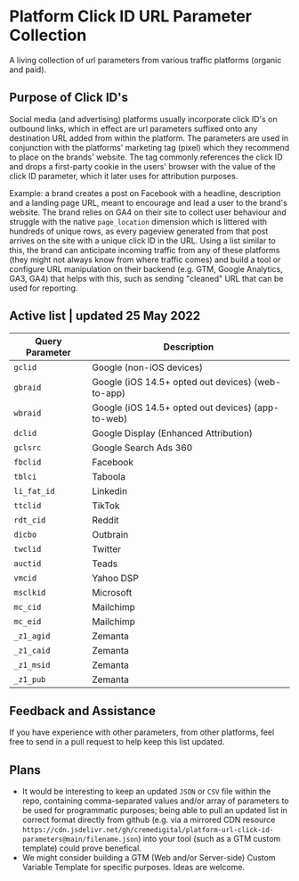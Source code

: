 # Platform Click ID URL Parameter Collection

A living collection of url parameters from various traffic platforms (organic and paid). 

## Purpose of Click ID's

Social media (and advertising) platforms usually incorporate click ID's on outbound links, which in effect are url parameters suffixed onto any destination URL added from within the platform. The parameters are used in conjunction with the platforms' marketing tag (pixel) which they recommend to place on the brands' website. The tag commonly references the click ID and drops a first-party cookie in the users' browser with the value of the click ID parameter, which it later uses for attribution purposes.

Example: a brand creates a post on Facebook with a headline, description and a landing page URL, meant to encourage and lead a user to the brand's website. The brand relies on GA4 on their site to collect user behaviour and struggle with the native `page_location` dimension which is littered with hundreds of unique rows, as every pageview generated from that post arrives on the site with a unique click ID in the URL. Using a list similar to this, the brand can anticipate incoming traffic from any of these platforms (they might not always know from where traffic comes) and build a tool or configure URL manipulation on their backend (e.g. GTM, Google Analytics, GA3, GA4) that helps with this, such as sending "cleaned" URL that can be used for reporting.

## Active list | updated 25 May 2022

| Query Parameter | Description |
| ------------- | ------------- |
| `gclid` | Google (non-iOS devices) |
| `gbraid`| Google (iOS 14.5+ opted out devices) (web-to-app) |
| `wbraid`| Google (iOS 14.5+ opted out devices) (app-to-web) |
| `dclid` | Google Display (Enhanced Attribution) |
| `gclsrc` | Google Search Ads 360 |
| `fbclid` | Facebook |
| `tblci` | Taboola |
| `li_fat_id` | Linkedin |
| `ttclid` | TikTok |
| `rdt_cid` | Reddit |
| `dicbo` | Outbrain |
| `twclid` | Twitter |
| `auctid` | Teads |
| `vmcid` | Yahoo DSP |
| `msclkid` | Microsoft |
| `mc_cid` | Mailchimp |
| `mc_eid` | Mailchimp |
| `_z1_agid` | Zemanta |
| `_z1_caid` | Zemanta |
| `_z1_msid` | Zemanta |
| `_z1_pub` | Zemanta |

## Feedback and Assistance

If you have experience with other parameters, from other platforms, feel free to send in a pull request to help keep this list updated. 

## Plans
- It would be interesting to keep an updated `JSON` or `CSV` file within the repo, containing comma-separated values and/or array of parameters to be used for programmatic purposes; being able to pull an updated list in correct format directly from github (e.g. via a mirrored CDN resource `https://cdn.jsdelivr.net/gh/cremedigital/platform-url-click-id-parameters@main/filename.json`) into your tool (such as a GTM custom template) could prove benefical.
- We might consider building a GTM (Web and/or Server-side) Custom Variable Template for specific purposes. Ideas are welcome.

